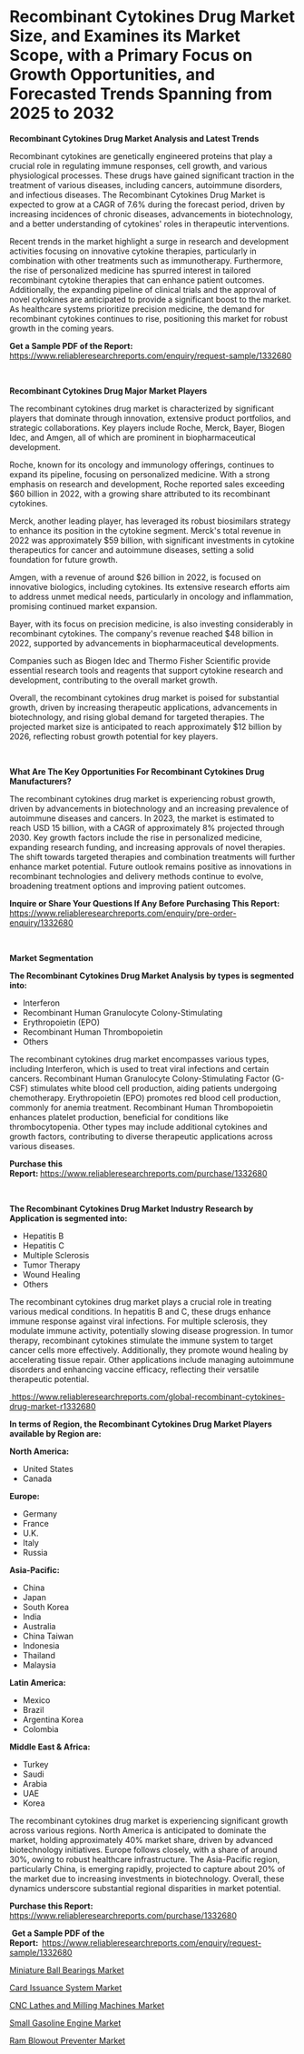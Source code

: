 <p><h1>Recombinant Cytokines Drug Market Size, and Examines its Market Scope, with a Primary Focus on Growth Opportunities, and Forecasted Trends Spanning from 2025 to 2032</h1></p><p><strong>Recombinant Cytokines Drug Market Analysis and Latest Trends</strong></p>
<p><p>Recombinant cytokines are genetically engineered proteins that play a crucial role in regulating immune responses, cell growth, and various physiological processes. These drugs have gained significant traction in the treatment of various diseases, including cancers, autoimmune disorders, and infectious diseases. The Recombinant Cytokines Drug Market is expected to grow at a CAGR of 7.6% during the forecast period, driven by increasing incidences of chronic diseases, advancements in biotechnology, and a better understanding of cytokines' roles in therapeutic interventions.</p><p>Recent trends in the market highlight a surge in research and development activities focusing on innovative cytokine therapies, particularly in combination with other treatments such as immunotherapy. Furthermore, the rise of personalized medicine has spurred interest in tailored recombinant cytokine therapies that can enhance patient outcomes. Additionally, the expanding pipeline of clinical trials and the approval of novel cytokines are anticipated to provide a significant boost to the market. As healthcare systems prioritize precision medicine, the demand for recombinant cytokines continues to rise, positioning this market for robust growth in the coming years.</p></p>
<p><strong>Get a Sample PDF of the Report:&nbsp;</strong> <a href="https://www.reliableresearchreports.com/enquiry/request-sample/1332680?utm_campaign=3444&utm_medium=2&utm_source=Github&utm_content=ia&utm_term=24032025&utm_id=recombinant-cytokines-drug">https://www.reliableresearchreports.com/enquiry/request-sample/1332680</a></p>
<p>&nbsp;</p>
<p><strong>Recombinant Cytokines Drug Major Market Players</strong></p>
<p><p>The recombinant cytokines drug market is characterized by significant players that dominate through innovation, extensive product portfolios, and strategic collaborations. Key players include Roche, Merck, Bayer, Biogen Idec, and Amgen, all of which are prominent in biopharmaceutical development.</p><p>Roche, known for its oncology and immunology offerings, continues to expand its pipeline, focusing on personalized medicine. With a strong emphasis on research and development, Roche reported sales exceeding $60 billion in 2022, with a growing share attributed to its recombinant cytokines.</p><p>Merck, another leading player, has leveraged its robust biosimilars strategy to enhance its position in the cytokine segment. Merck's total revenue in 2022 was approximately $59 billion, with significant investments in cytokine therapeutics for cancer and autoimmune diseases, setting a solid foundation for future growth.</p><p>Amgen, with a revenue of around $26 billion in 2022, is focused on innovative biologics, including cytokines. Its extensive research efforts aim to address unmet medical needs, particularly in oncology and inflammation, promising continued market expansion.</p><p>Bayer, with its focus on precision medicine, is also investing considerably in recombinant cytokines. The company's revenue reached $48 billion in 2022, supported by advancements in biopharmaceutical developments.</p><p>Companies such as Biogen Idec and Thermo Fisher Scientific provide essential research tools and reagents that support cytokine research and development, contributing to the overall market growth.</p><p>Overall, the recombinant cytokines drug market is poised for substantial growth, driven by increasing therapeutic applications, advancements in biotechnology, and rising global demand for targeted therapies. The projected market size is anticipated to reach approximately $12 billion by 2026, reflecting robust growth potential for key players.</p></p>
<p>&nbsp;</p>
<p><strong>What Are The Key Opportunities For Recombinant Cytokines Drug Manufacturers?</strong></p>
<p><p>The recombinant cytokines drug market is experiencing robust growth, driven by advancements in biotechnology and an increasing prevalence of autoimmune diseases and cancers. In 2023, the market is estimated to reach USD 15 billion, with a CAGR of approximately 8% projected through 2030. Key growth factors include the rise in personalized medicine, expanding research funding, and increasing approvals of novel therapies. The shift towards targeted therapies and combination treatments will further enhance market potential. Future outlook remains positive as innovations in recombinant technologies and delivery methods continue to evolve, broadening treatment options and improving patient outcomes.</p></p>
<p><strong>Inquire or Share Your Questions If Any Before Purchasing This Report:</strong> <a href="https://www.reliableresearchreports.com/enquiry/pre-order-enquiry/1332680?utm_campaign=3444&utm_medium=2&utm_source=Github&utm_content=ia&utm_term=24032025&utm_id=recombinant-cytokines-drug">https://www.reliableresearchreports.com/enquiry/pre-order-enquiry/1332680</a></p>
<p>&nbsp;</p>
<p><strong>Market Segmentation</strong></p>
<p><strong>The Recombinant Cytokines Drug Market Analysis by types is segmented into:</strong></p>
<p><ul><li>Interferon</li><li>Recombinant Human Granulocyte Colony-Stimulating</li><li>Erythropoietin (EPO)</li><li>Recombinant Human Thrombopoietin</li><li>Others</li></ul></p>
<p><p>The recombinant cytokines drug market encompasses various types, including Interferon, which is used to treat viral infections and certain cancers. Recombinant Human Granulocyte Colony-Stimulating Factor (G-CSF) stimulates white blood cell production, aiding patients undergoing chemotherapy. Erythropoietin (EPO) promotes red blood cell production, commonly for anemia treatment. Recombinant Human Thrombopoietin enhances platelet production, beneficial for conditions like thrombocytopenia. Other types may include additional cytokines and growth factors, contributing to diverse therapeutic applications across various diseases.</p></p>
<p><strong>Purchase this Report:&nbsp;</strong><a href="https://www.reliableresearchreports.com/purchase/1332680?utm_campaign=3444&utm_medium=2&utm_source=Github&utm_content=ia&utm_term=24032025&utm_id=recombinant-cytokines-drug">https://www.reliableresearchreports.com/purchase/1332680</a></p>
<p>&nbsp;</p>
<p><strong>The Recombinant Cytokines Drug Market Industry Research by Application is segmented into:</strong></p>
<p><ul><li>Hepatitis B</li><li>Hepatitis C</li><li>Multiple Sclerosis</li><li>Tumor Therapy</li><li>Wound Healing</li><li>Others</li></ul></p>
<p><p>The recombinant cytokines drug market plays a crucial role in treating various medical conditions. In hepatitis B and C, these drugs enhance immune response against viral infections. For multiple sclerosis, they modulate immune activity, potentially slowing disease progression. In tumor therapy, recombinant cytokines stimulate the immune system to target cancer cells more effectively. Additionally, they promote wound healing by accelerating tissue repair. Other applications include managing autoimmune disorders and enhancing vaccine efficacy, reflecting their versatile therapeutic potential.</p></p>
<p><a href="https://www.reliableresearchreports.com/global-recombinant-cytokines-drug-market-r1332680?utm_campaign=3444&utm_medium=2&utm_source=Github&utm_content=ia&utm_term=24032025&utm_id=recombinant-cytokines-drug">&nbsp;https://www.reliableresearchreports.com/global-recombinant-cytokines-drug-market-r1332680</a></p>
<p><strong>In terms of Region, the Recombinant Cytokines Drug Market Players available by Region are:</strong></p>
<p>
    <p> <strong> North America: </strong>
        <ul>
            <li>United States</li>
            <li>Canada</li>
        </ul>
        </p> 
    <p> <strong> Europe: </strong>
        <ul>
            <li>Germany</li>
            <li>France</li>
            <li>U.K.</li>
            <li>Italy</li>
            <li>Russia</li>
        </ul>
        </p> 
    <p> <strong> Asia-Pacific: </strong>
        <ul>
            <li>China</li>
            <li>Japan</li>
            <li>South Korea</li>
            <li>India</li>
            <li>Australia</li>
            <li>China Taiwan</li>
            <li>Indonesia</li>
            <li>Thailand</li>
            <li>Malaysia</li>
        </ul>
        </p> 
    <p> <strong> Latin America: </strong>
        <ul>
            <li>Mexico</li>
            <li>Brazil</li>
            <li>Argentina Korea</li>
            <li>Colombia</li>
        </ul>
        </p> 
    <p> <strong> Middle East & Africa: </strong>
        <ul>
            <li>Turkey</li>
            <li>Saudi</li>
            <li>Arabia</li>
            <li>UAE</li>
            <li>Korea</li>
        </ul>
    </p>
    </p>
<p><p>The recombinant cytokines drug market is experiencing significant growth across various regions. North America is anticipated to dominate the market, holding approximately 40% market share, driven by advanced biotechnology initiatives. Europe follows closely, with a share of around 30%, owing to robust healthcare infrastructure. The Asia-Pacific region, particularly China, is emerging rapidly, projected to capture about 20% of the market due to increasing investments in biotechnology. Overall, these dynamics underscore substantial regional disparities in market potential.</p></p>
<p><strong>Purchase this Report: </strong><a href="https://www.reliableresearchreports.com/purchase/1332680?utm_campaign=3444&utm_medium=2&utm_source=Github&utm_content=ia&utm_term=24032025&utm_id=recombinant-cytokines-drug">https://www.reliableresearchreports.com/purchase/1332680</a></p>
<p>&nbsp;<strong>Get a Sample PDF of the Report:&nbsp;&nbsp;</strong><a href="https://www.reliableresearchreports.com/enquiry/request-sample/1332680?utm_campaign=3444&utm_medium=2&utm_source=Github&utm_content=ia&utm_term=24032025&utm_id=recombinant-cytokines-drug">https://www.reliableresearchreports.com/enquiry/request-sample/1332680</a></p>
<p><strong></strong></p>
<p><p><a href="https://www.linkedin.com/pulse/miniature-ball-bearings-market-research-report-exploring-i8bqe?utm_campaign=3444&utm_medium=2&utm_source=Github&utm_content=ia&utm_term=24032025&utm_id=recombinant-cytokines-drug">Miniature Ball Bearings Market</a></p><p><a href="https://www.linkedin.com/pulse/projected-revenue-growth-card-issuance-system-market-69-x1yae?utm_campaign=3444&utm_medium=2&utm_source=Github&utm_content=ia&utm_term=24032025&utm_id=recombinant-cytokines-drug">Card Issuance System Market</a></p><p><a href="https://www.linkedin.com/pulse/in-depth-cnc-lathes-milling-machines-market-report-size-eofxe?utm_campaign=3444&utm_medium=2&utm_source=Github&utm_content=ia&utm_term=24032025&utm_id=recombinant-cytokines-drug">CNC Lathes and Milling Machines Market</a></p><p><a href="https://www.linkedin.com/pulse/small-gasoline-engine-market-size-share-analysis-growth-trends-u6p8e?utm_campaign=3444&utm_medium=2&utm_source=Github&utm_content=ia&utm_term=24032025&utm_id=recombinant-cytokines-drug">Small Gasoline Engine Market</a></p><p><a href="https://www.linkedin.com/pulse/comprehensive-market-analysis-ram-blowout-preventer-projected-ndfne?utm_campaign=3444&utm_medium=2&utm_source=Github&utm_content=ia&utm_term=24032025&utm_id=recombinant-cytokines-drug">Ram Blowout Preventer Market</a></p></p>